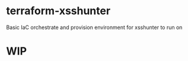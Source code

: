 # terraform-xsshunter
Basic IaC orchestrate and provision environment for xsshunter to run on

# WIP